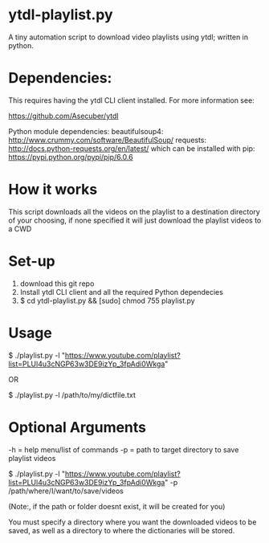 # ytdl-playlist.py
A tiny automation script to download video playlists using ytdl; written in python.  

# Dependencies:
This requires having the ytdl CLI client installed.  For more information see:

https://github.com/Asecuber/ytdl

Python module dependencies:
beautifulsoup4: http://www.crummy.com/software/BeautifulSoup/
requests: http://docs.python-requests.org/en/latest/
which can be installed with pip: https://pypi.python.org/pypi/pip/6.0.6

# How it works
This script downloads all the videos on the playlist to a destination directory of your choosing, if none specified it will just download the playlist videos to a CWD


# Set-up
1) download this git repo
2) Install ytdl CLI client and all the required Python dependecies
3) $ cd ytdl-playlist.py && [sudo] chmod 755 playlist.py

# Usage


$ ./playlist.py -l  "https://www.youtube.com/playlist?list=PLUl4u3cNGP63w3DE9izYp_3fpAdi0Wkga" 

OR

$ ./playlist.py -l  /path/to/my/dictfile.txt



# Optional Arguments

-h = help menu/list of commands
-p = path to target directory to save playlist videos

$ ./playlist.py -l  "https://www.youtube.com/playlist?list=PLUl4u3cNGP63w3DE9izYp_3fpAdi0Wkga" -p /path/where/I/want/to/save/videos

(Note:, if the path or folder doesnt exist, it will be created for you)








You must specify a directory where you want the downloaded videos to be saved, as well as a directory to where the dictionaries will be stored.

